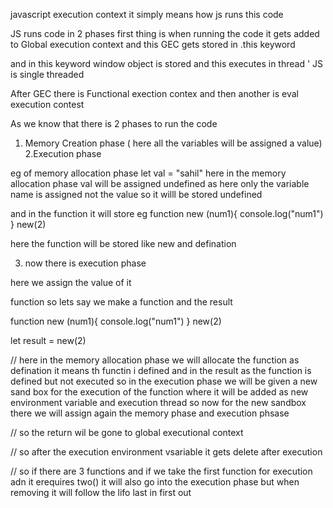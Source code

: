 javascript execution context 
it simply means how js runs this code 

JS runs code in 2 phases
first thing is when running the code it gets added to Global execution context and this GEC gets stored in .this keyword

and in this keyword window object is stored and this executes in thread
'
JS is single threaded

After GEC there is Functional exection contex
and then another is eval execution contest

As we know that there is 2 phases to run the code 
1. Memory Creation phase ( here all the variables will be assigned a value)
2.Execution phase


eg of memory allocation phase
let val = "sahil"
here in the memory allocation phase val will be assigned undefined as here only the variable name is assigned not the value so it willl be stored undefined

and in the function it will store 
eg 
function new (num1){
    console.log("num1")
}
new(2)

here the function will be stored like 
new and defination 

3. now there is execution phase

here we assign the value of it 

function 
so lets say we make a function and the result

function new (num1){
    console.log("num1")
}
new(2)

let result = new(2)
 

 // here in the memory allocation phase we will allocate the function as defination it means th functin i defined and in the result as the function is defined but not executed so in the execution phase we will be given a new sand box for the execution of the function 
 where it will be added as new environment variable and execution thread
 so now for the new sandbox there we will assign again the memory phase and execution phsase

 // so the return wil be gone to global executional context

 // so after the execution environment vsariable it gets delete after execution 

 // so if there are 3 functions and if we take the first function for execution adn it erequires two() it will also go into the execution phase but when removing it will follow the lifo last in first out